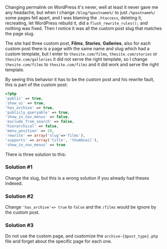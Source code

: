 <p>Changing permalink on WordPress it's never, well at least it never gave me any headache, but when I change <code>/blog/%postname%/</code> to just <code>/%postname%/</code> some pages fell apart, and I was blaming the <code>.htaccess</code>, deleting it, recreating, let WordPress rebuild it, did a <code>flush_rewrite_rules();</code> and nothing was fixed. Then I notice it was all the custom post slug that matches the page slug.</p>

<p>The site had three custom post, <strong>Films</strong>, <strong>Stories</strong>, <strong>Galleries</strong>, also for each custom post there is a page with the same name and slug which had a custom template, but I enter to <code>thesite.com/films</code>, <code>thesite.com/stories</code> or <code>thesite.com/galleries</code> it did not serve the right template, so I change <code>thesite.com/films</code> to <code>thesite.com/filmz</code> and it did work and serve the right template.</p>

<p>By seeing this behavior it has to be the custom post and his rewrite fault, this is part of the custom post:</p>

```php
<?php
'public' => true,
'show_ui' => true,
'has_archive' => true,
'publicly_queryable' => true,
'show_in_nav_menus' => false,
'exclude_from_search' => false,
'hierarchical' => false,
'menu_position' => 20,
'rewrite' => array('slug'=>'films'),
'supports' => array('title', 'thumbnail'),
'show_in_nav_menus' => true
```

<p>There is three solution to this:</p>

<h3>Solution #1</h3>
<p>Change the slug, but this is a wrong solution if you already had theses indexed.</p>

<h3>Solution #2</h3>
<p>Change <code>'has_archive'=> true</code> to <code>false</code> and the <code>/films</code> would be ignore by the custom post.</p>

<h3>Solution #3</h3>
<p>Do not use the custom page, and customize the <code>archive-{$post_type}.php</code> file and forget about the specific page for each one.</p>